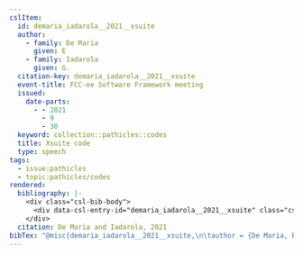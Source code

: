 ```yaml
---
cslItem:
  id: demaria_iadarola__2021__xsuite
  author:
    - family: De Maria
      given: E
    - family: Iadarola
      given: G.
  citation-key: demaria_iadarola__2021__xsuite
  event-title: FCC-ee Software Framework meeting
  issued:
    date-parts:
      - - 2021
        - 9
        - 30
  keyword: collection::pathicles::codes
  title: Xsuite code
  type: speech
tags:
  - issue:pathicles
  - topic:pathicles/codes
rendered:
  bibliography: |-
    <div class="csl-bib-body">
      <div data-csl-entry-id="demaria_iadarola__2021__xsuite" class="csl-entry">De Maria, E. and Iadarola, G. 2021 “Xsuite code.” <i>FCC-ee Software Framework meeting</i>, 30 September.</div>
    </div>
  citation: De Maria and Iadarola, 2021
bibTex: "@misc{demaria_iadarola__2021__xsuite,\n\tauthor = {De Maria, E and Iadarola, G.},\n\tyear = {2021},\n\tmonth = {sep 30},\n\ttitle = {Xsuite code},\n}\n\n"
---
```

